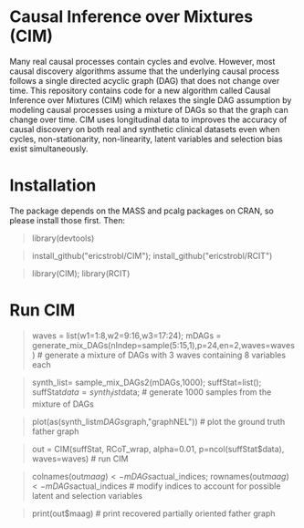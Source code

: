 # Causal Inference over Mixtures (CIM)

Many real causal processes contain cycles and evolve. However, most causal discovery algorithms assume that the underlying causal process follows a single directed acyclic graph (DAG) that does not change over time. This repository contains code for a new algorithm called Causal Inference over Mixtures (CIM) which relaxes the single DAG assumption by modeling causal processes using a mixture of DAGs so that the graph can change over time. CIM uses longitudinal data to improves the accuracy of causal discovery on both real and synthetic clinical datasets even when cycles, non-stationarity, non-linearity, latent variables and selection bias exist simultaneously.

# Installation

The package depends on the MASS and pcalg packages on CRAN, so please install those first. Then:

> library(devtools)

> install_github("ericstrobl/CIM"); install_github("ericstrobl/RCIT")

> library(CIM); library(RCIT)

# Run CIM

> waves = list(w1=1:8,w2=9:16,w3=17:24); mDAGs = generate_mix_DAGs(nIndep=sample(5:15,1),p=24,en=2,waves=waves) # generate a mixture of DAGs with 3 waves containing 8 variables each

> synth_list= sample_mix_DAGs2(mDAGs,1000);  suffStat=list(); suffStat$data = synth_list$data; # generate 1000 samples from the mixture of DAGs

> plot(as(synth_list$mDAGs$graph,"graphNEL")) # plot the ground truth father graph

> out = CIM(suffStat, RCoT_wrap, alpha=0.01, p=ncol(suffStat$data), waves=waves) # run CIM

> colnames(out$maag) <- mDAGs$actual_indices; rownames(out$maag) <- mDAGs$actual_indices # modify indices to account for possible latent and selection variables

> print(out$maag) # print recovered partially oriented father graph

